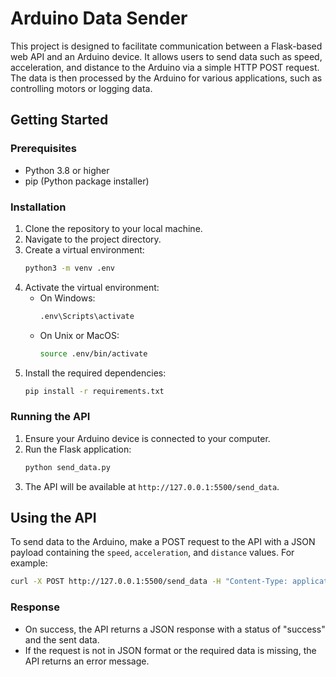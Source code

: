 # Arduino Data Sender

This project is designed to facilitate communication between a Flask-based web API and an Arduino device. It allows users to send data such as speed, acceleration, and distance to the Arduino via a simple HTTP POST request. The data is then processed by the Arduino for various applications, such as controlling motors or logging data.

## Getting Started

### Prerequisites

- Python 3.8 or higher
- pip (Python package installer)

### Installation

1. Clone the repository to your local machine.
2. Navigate to the project directory.
3. Create a virtual environment:
   ```sh
   python3 -m venv .env
   ```
4. Activate the virtual environment:
   - On Windows:
     ```sh
     .env\Scripts\activate
     ```
   - On Unix or MacOS:
     ```sh
     source .env/bin/activate
     ```
5. Install the required dependencies:
   ```sh
   pip install -r requirements.txt
   ```

### Running the API

1. Ensure your Arduino device is connected to your computer.
2. Run the Flask application:
   ```sh
   python send_data.py
   ```
3. The API will be available at `http://127.0.0.1:5500/send_data`.

## Using the API

To send data to the Arduino, make a POST request to the API with a JSON payload containing the `speed`, `acceleration`, and `distance` values. For example:

```sh
curl -X POST http://127.0.0.1:5500/send_data -H "Content-Type: application/json" -d '{"speed": 800, "acceleration": 200, "distance": 300}'
```

### Response

- On success, the API returns a JSON response with a status of "success" and the sent data.
- If the request is not in JSON format or the required data is missing, the API returns an error message.
